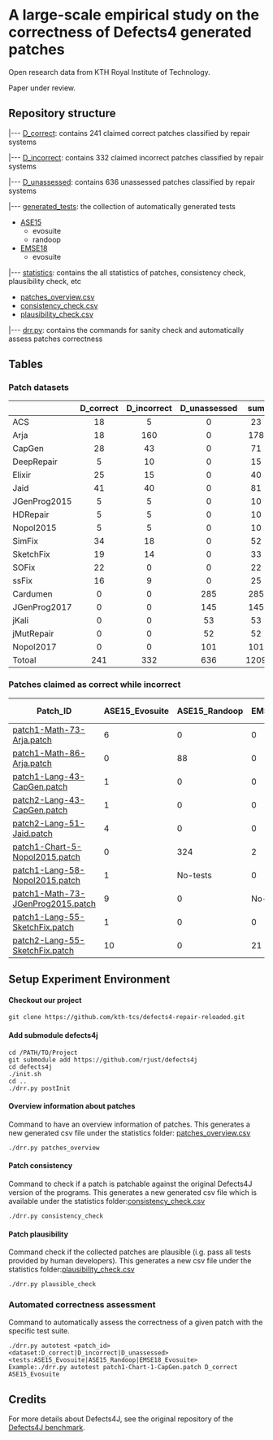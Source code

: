 # A large-scale empirical study on the correctness of Defects4 generated patches

Open research data from KTH Royal Institute of Technology. 

Paper under review.

## Repository structure

|--- [D_correct](https://github.com/kth-tcs/defects4-repair-reloaded/tree/master/D_correct): contains 241 claimed correct patches classified by repair systems

|--- [D_incorrect](https://github.com/kth-tcs/defects4-repair-reloaded/tree/master/D_incorrect): contains 332 claimed incorrect patches classified by repair systems

|--- [D_unassessed](https://github.com/kth-tcs/defects4-repair-reloaded/tree/master/D_unassessed): contains 636 unassessed patches classified by repair systems

|--- [generated_tests](https://github.com/kth-tcs/defects4-repair-reloaded/tree/master/generated_tests): the collection of automatically generated tests  
   * [ASE15](https://github.com/kth-tcs/defects4-repair-reloaded/tree/master/generated_tests/ASE15)
       * evosuite
       * randoop
   * [EMSE18](https://github.com/kth-tcs/defects4-repair-reloaded/tree/master/generated_tests/EMSE18)
       * evosuite
       
|--- [statistics](https://github.com/kth-tcs/defects4-repair-reloaded/tree/master/statistics): contains the all statistics of patches, consistency check, plausibility check, etc
   * [patches_overview.csv](https://github.com/kth-tcs/defects4-repair-reloaded/blob/master/statistics/patches_overview.csv)
   * [consistency_check.csv](https://github.com/kth-tcs/defects4-repair-reloaded/blob/master/statistics/consistency_check.csv)
   * [plausibility_check.csv](https://github.com/kth-tcs/defects4-repair-reloaded/blob/master/statistics/plausibility_check.csv)

|--- [drr.py](https://github.com/kth-tcs/defects4-repair-reloaded/blob/master/drr.py): contains the commands for sanity check and automatically assess patches correctness

## Tables

### Patch datasets

|         | D_correct   |D_incorrect|D_unassessed |  sum       |
| ----    |     :-----: |   :-----: |    :---:    |   :---:    |
| ACS     |     18      |     5     |     0       |   23       |
|  Arja   |     18      |    160    |     0       |   178      |
| CapGen  |     28      |     43    |     0       |   71       |
|DeepRepair|    5       |    10     |     0       |   15       |
| Elixir  |     25      |    15     |     0       |   40       |
| Jaid    |    41       |    40     |     0       |   81       |
|JGenProg2015|  5       |     5     |     0       |   10       |q
|HDRepair |    5        |     5     |     0       |   10       |
|Nopol2015|    5        |     5     |     0       |   10       | 
|SimFix   |    34       |     18    |     0       |   52       |
|SketchFix|    19       |     14    |     0       |   33       |
|SOFix    |    22       |    0      |     0       |   22       |
|ssFix    |    16       |    9      |     0       |   25       |
|Cardumen |    0        |    0      |     285     |   285      |  
|JGenProg2017|   0      |    0      |     145     |   145      |
|jKali    |    0        |    0      |     53      |   53       |
|jMutRepair|    0       |    0      |     52      |   52       |
|Nopol2017 |     0      |    0      |     101     |   101      |
|Totoal   |    241      |    332    |     636     |   1209     |

###  Patches claimed as correct while incorrect

|Patch_ID|ASE15_Evosuite|ASE15_Randoop|EMSE18_Evosuite|True Positive|Assessment|
|--------|  ------      |       ---   |    ---        |      ---    |   ---    |
|[patch1-Math-73-Arja.patch](https://github.com/kth-tcs/defects4-repair-reloaded/blob/master/claimed_correct_patches/Arja/Math/patch1-Math-73-Arja.patch)|6|0|0|X|[check detail](https://github.com/kth-tcs/defects4-repair-reloaded/blob/master/statistics/Arja_Patches_Assessment.csv)|
|[patch1-Math-86-Arja.patch](https://github.com/kth-tcs/defects4-repair-reloaded/blob/master/claimed_correct_patches/Arja/Math/patch1-Math-86-Arja.patch)|0|88|0|Y|[check detail](https://github.com/kth-tcs/defects4-repair-reloaded/blob/master/statistics/Arja_Patches_Assessment.csv)|
|[patch1-Lang-43-CapGen.patch](https://github.com/kth-tcs/defects4-repair-reloaded/blob/master/claimed_correct_patches/CapGen/Lang/patch1-Lang-43-CapGen.patch)|1|0|0|Y|[check detail](https://github.com/kth-tcs/defects4-repair-reloaded/blob/master/statistics/CapGen_Patches_Assessment.csv)|
|[patch2-Lang-43-CapGen.patch](https://github.com/kth-tcs/defects4-repair-reloaded/blob/master/claimed_correct_patches/CapGen/Lang/patch2-Lang-43-CapGen.patch)|1|0|0|Y|[check detail](https://github.com/kth-tcs/defects4-repair-reloaded/blob/master/statistics/CapGen_Patches_Assessment.csv)|
|[patch2-Lang-51-Jaid.patch](https://github.com/kth-tcs/defects4-repair-reloaded/blob/master/claimed_correct_patches/Jaid/Lang/patch2-Lang-24-Jaid.patch)|4|0|0|Y|[check detail](https://github.com/kth-tcs/defects4-repair-reloaded/blob/master/statistics/Jaid_Patches_Assessment.csv)|
|[patch1-Chart-5-Nopol2015.patch](https://github.com/kth-tcs/defects4-repair-reloaded/blob/master/claimed_correct_patches/Nopol2015/Chart/patch1-Chart-5-Nopol2015)|0|324|2|Y|[check detail](https://github.com/kth-tcs/defects4-repair-reloaded/blob/master/statistics/Nopol2015_Patches_Assessment.csv)|
|[patch1-Lang-58-Nopol2015.patch](https://github.com/kth-tcs/defects4-repair-reloaded/blob/master/claimed_correct_patches/Nopol2015/Lang/patch1-Lang-58-Nopol2015)|1|No-tests|0|Y|[check detail](https://github.com/kth-tcs/defects4-repair-reloaded/blob/master/statistics/Nopol2015_Patches_Assessment.csv)|
|[patch1-Math-73-JGenProg2015.patch](https://github.com/kth-tcs/defects4-repair-reloaded/blob/master/claimed_correct_patches/JGenProg2015/Math/patch1-Math-73-JGenProg2015)|9|0|No-tests|Y|[check detail](https://github.com/kth-tcs/defects4-repair-reloaded/blob/master/tstatistics/JGenProg2015_Patches_Assessment.csv)|
|[patch1-Lang-55-SketchFix.patch](https://github.com/kth-tcs/defects4-repair-reloaded/blob/master/claimed_correct_patches/SketchFix/Lang/patch1-Lang-55-SketchFix)|1|0|0|Y|[check detail](https://github.com/kth-tcs/defects4-repair-reloaded/blob/master/statistics/SOFix_Patches_Assessment.csv)|
|[patch2-Lang-55-SketchFix.patch](https://github.com/kth-tcs/defects4-repair-reloaded/blob/master/claimed_correct_patches/SketchFix/Lang/patch1-Lang-55-SketchFix)|10|0|21|Y|[check detail](https://github.com/kth-tcs/defects4-repair-reloaded/blob/master/statistics/SketchFix_Patches_Assessment.csv)|


## Setup Experiment Environment

#### Checkout our project
```
git clone https://github.com/kth-tcs/defects4-repair-reloaded.git
```
#### Add submodule defects4j
```
cd /PATH/TO/Project
git submodule add https://github.com/rjust/defects4j
cd defects4j 
./init.sh
cd ..
./drr.py postInit
```
#### Overview information about patches

Command to have an overview information of patches. This generates a new generated csv file under the statistics folder: [patches_overview.csv](https://github.com/kth-tcs/defects4-repair-reloaded/blob/master/statistics/patches_overview.csv)
```
./drr.py patches_overview
```
#### Patch consistency

Command to check if a patch is patchable against the original Defects4J version of the programs. This generates a new generated csv file which is available under the statistics folder:[consistency_check.csv](https://github.com/kth-tcs/defects4-repair-reloaded/blob/master/tables/consistency_check.csv)
```
./drr.py consistency_check
```
#### Patch plausibility

Command check if the collected patches are plausible (i.g. pass all tests provided by human developers). This generates a new csv file under the statistics folder:[plausibility_check.csv](https://github.com/kth-tcs/defects4-repair-reloaded/blob/master/statistics/plausibility_check.csv)
```
./drr.py plausible_check
```

### Automated correctness assessment
Command to automatically assess the correctness of a given patch with the specific test suite.

```
./drr.py autotest <patch_id> <dataset:D_correct|D_incorrect|D_unassessed> <tests:ASE15_Evosuite|ASE15_Randoop|EMSE18_Evosuite>
Example:./drr.py autotest patch1-Chart-1-CapGen.patch D_correct ASE15_Evosuite

```

## Credits

For more details about Defects4J, see the original repository of the [Defects4J benchmark](https://github.com/rjust/defects4j).



